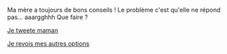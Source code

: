 Ma mère a toujours de bons conseils !
Le problème c'est qu'elle ne répond pas... aaargghhh
Que faire ?

[Je tweete maman](twitter/tweet.md)

[Je revois mes autres options](../feu-de-camp.md)
